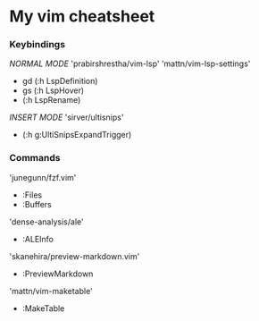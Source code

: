 # My vim cheatsheet

### Keybindings
_NORMAL MODE_
'prabirshrestha/vim-lsp'
'mattn/vim-lsp-settings'
- gd    (:h LspDefinition)
- gs    (:h LspHover)
- <f2>  (:h LspRename)

_INSERT MODE_
'sirver/ultisnips'
- <c-e> (:h g:UltiSnipsExpandTrigger)

### Commands
'junegunn/fzf.vim'
- :Files
- :Buffers

'dense-analysis/ale'
- :ALEInfo

'skanehira/preview-markdown.vim'
- :PreviewMarkdown

'mattn/vim-maketable'
- :MakeTable
